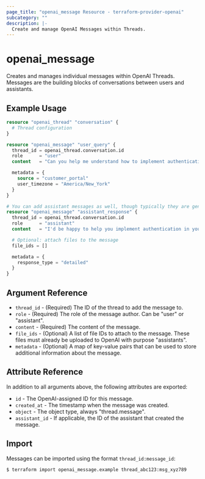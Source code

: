 ```yaml
---
page_title: "openai_message Resource - terraform-provider-openai"
subcategory: ""
description: |-
  Create and manage OpenAI Messages within Threads.
---
```


# openai_message

Creates and manages individual messages within OpenAI Threads. Messages are the building blocks of conversations between users and assistants.

## Example Usage

```terraform
resource "openai_thread" "conversation" {
  # Thread configuration
}

resource "openai_message" "user_query" {
  thread_id = openai_thread.conversation.id
  role      = "user"
  content   = "Can you help me understand how to implement authentication in my Node.js application?"

  metadata = {
    source = "customer_portal"
    user_timezone = "America/New_York"
  }
}

# You can add assistant messages as well, though typically they are generated through runs
resource "openai_message" "assistant_response" {
  thread_id = openai_thread.conversation.id
  role      = "assistant"
  content   = "I'd be happy to help you implement authentication in your Node.js application. There are several approaches you can take..."

  # Optional: attach files to the message
  file_ids = []

  metadata = {
    response_type = "detailed"
  }
}
```

## Argument Reference

- `thread_id` - (Required) The ID of the thread to add the message to.
- `role` - (Required) The role of the message author. Can be "user" or "assistant".
- `content` - (Required) The content of the message.
- `file_ids` - (Optional) A list of file IDs to attach to the message. These files must already be uploaded to OpenAI with purpose "assistants".
- `metadata` - (Optional) A map of key-value pairs that can be used to store additional information about the message.

## Attribute Reference

In addition to all arguments above, the following attributes are exported:

- `id` - The OpenAI-assigned ID for this message.
- `created_at` - The timestamp when the message was created.
- `object` - The object type, always "thread.message".
- `assistant_id` - If applicable, the ID of the assistant that created the message.

## Import

Messages can be imported using the format `thread_id:message_id`:

```
$ terraform import openai_message.example thread_abc123:msg_xyz789
```
